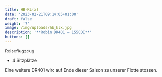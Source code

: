 ```yaml
---
title: HB-KL(x)
date: '2023-02-21T09:14:05+01:00'
draft: false
weight: '7'
image: /img/uploads/hb_klx.jpg
description: '**Robin DR401 – 155CDI**'
buttons: []
---
```

Reiseflugzeug

* 4 Sitzplätze


Eine weitere DR401 wird auf Ende dieser Saison zu unserer Flotte stossen.
